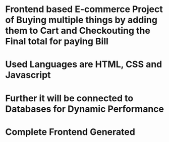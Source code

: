 # Frontend based E-commerce Project of Buying multiple things by adding them to Cart and Checkouting the Final total for paying Bill
# Used Languages are HTML, CSS and Javascript
# Further it will be connected to Databases for Dynamic Performance
# Complete Frontend Generated